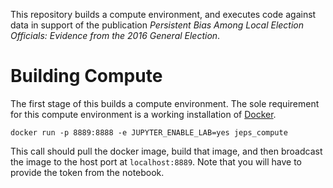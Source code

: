 This repository builds a compute environment, and executes code against data in support of the publication _Persistent Bias Among Local Election Officials: Evidence from the 2016 General Election_.

# Building Compute

The first stage of this builds a compute environment. The sole requirement for this compute environment is a working installation of [Docker](https://www.docker.com).

```
docker run -p 8889:8888 -e JUPYTER_ENABLE_LAB=yes jeps_compute
```

This call should pull the docker image, build that image, and then broadcast the image to the host port at `localhost:8889`. Note that you will have to provide the token from the notebook. 

